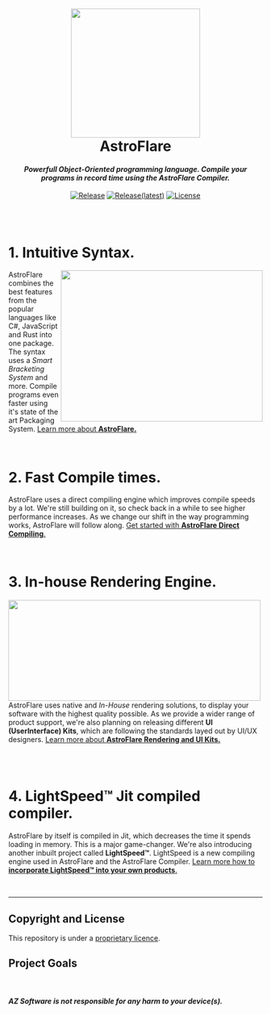 <h1 align="center">
<img src="https://via.placeholder.com/500" width="256"/><br />
AstroFlare
</h1>
<h4 align="center" style="font-weight: bold; font-style: italic;"> Powerfull Object-Oriented programming language. Compile your programs in record time using the AstroFlare Compiler. </h4>


<div align="center">

[![Release](https://img.shields.io/github/downloads/azproductions/AstroFlare/total)](https://github.com/AZProductions/AstroFlare/releases)
[![Release(latest)](https://img.shields.io/github/downloads/azproductions/AstroFlare/latest/total)](https://github.com/AZProductions/AstroFlare/releases/latest)
[![License](https://img.shields.io/github/license/azproductions/AstroFlare)](https://github.com/AZProductions/AstroFlare/blob/main/LICENSE)
<!---![Lines of code](https://img.shields.io/tokei/lines/github/azproductions/AstroFlare)--->
</div>

<br/> <!--WhiteSpace-->
<br/> <!--WhiteSpace-->

# 1. **Intuitive Syntax.**
<img align="right" width="400" height="300" src="https://via.placeholder.com/400/">

AstroFlare combines the best features from the popular languages like C#, JavaScript and Rust into one package. The syntax uses a *Smart Bracketing System* and more. Compile programs even faster using it's state of the art Packaging System. [Learn more about **AstroFlare.**]()

</br>

# 2. **Fast Compile times.**
AstroFlare uses a direct compiling engine which improves compile speeds by a lot. We're still building on it, so check back in a while to see higher performance increases. As we change our shift in the way programming works, AstroFlare will follow along.  [Get started with **AstroFlare Direct Compiling**.]()

</br>


# 3. **In-house Rendering Engine.**
<img align="left" width="500" height="200" src="https://via.placeholder.com/400/">

AstroFlare uses native and *In-House* rendering solutions, to display your software with the highest quality possible. As we provide a wider range of product support, we're also planning on releasing different **UI (UserInterface) Kits**, which are following the standards layed out by UI/UX designers. [Learn more about **AstroFlare Rendering and UI Kits.**]()

<br/>
<br/>


# 4. **LightSpeed™ Jit compiled compiler.**
AstroFlare by itself is compiled in Jit, which decreases the time it spends loading in memory. This is a major game-changer. We're also introducing another inbuilt project called **LightSpeed™**. LightSpeed is a new compiling engine used in AstroFlare and the AstroFlare Compiler. [Learn more how to **incorporate LightSpeed™ into your own products**.]()

<br/>

___

## Copyright and License

This repository is under a [proprietary licence](https://raw.githubusercontent.com/AZProductions/Kookaburra/main/LICENCE).

## Project Goals

<br/>

##### ***AZ Software is not responsible for any harm to your device(s).***